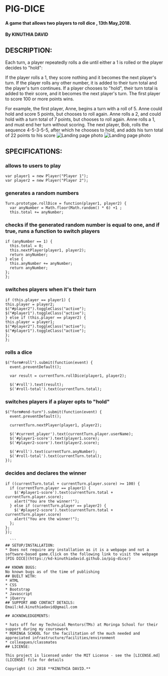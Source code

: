 # PIG-DICE
#### A game that allows two players to roll dice , 13th May,2018.
#### By **KINUTHIA DAVID**
## DESCRIPTION:
Each turn, a player repeatedly rolls a die until either a 1 is rolled or the player decides to "hold":

If the player rolls a 1, they score nothing and it becomes the next player's turn.
If the player rolls any other number, it is added to their turn total and the player's turn continues.
If a player chooses to "hold", their turn total is added to their score, and it becomes the next player's turn.
The first player to score 100 or more points wins.

For example, the first player, Anne, begins a turn with a roll of 5. Anne could hold and score 5 points, but chooses to roll again. Anne rolls a 2, and could hold with a turn total of 7 points, but chooses to roll again. Anne rolls a 1, and must end her turn without scoring. The next player, Bob, rolls the sequence 4-5-3-5-5, after which he chooses to hold, and adds his turn total of 22 points to his score
![Landing page photo](images/finalScreenshotA.png)
![Landing page photo](images/screenshotFinalB.png)

## SPECIFICATIONS:
### allows to users to play
```
var player1 = new Player("Player 1");
var player2 = new Player("Player 2");

```
### generates a random numbers
```
Turn.prototype.rollDice = function(player1, player2) {
  var anyNumber = Math.floor(Math.random() * 6) +1 ;
  this.total += anyNumber;

```
### checks if the generated random number is equal to one, and if true, runs a function to switch players
```
if (anyNumber == 1) {
  this.total = 0;
  this.nextPlayer(player1, player2);
  return anyNumber;
} else {
  this.anyNumber += anyNumber;
  return anyNumber;
};
};
```
### switches players when it's their turn
```
if (this.player == player1) {
this.player = player2;
$("#player2").toggleClass("active");
$("#player1").toggleClass("active");
} else if (this.player == player2) {
this.player = player1;
$("#player2").toggleClass("active");
$("#player1").toggleClass("active");
};
};
```
### rolls a dice
```
$("form#roll").submit(function(event) {
  event.preventDefault();

  var result = currentTurn.rollDice(player1, player2);

  $('#roll').text(result);
  $('#roll-total').text(currentTurn.total);
```
### switches players if a player opts to "hold"
```
$("form#end-turn").submit(function(event) {
  event.preventDefault();

  currentTurn.nextPlayer(player1, player2);

  $('#current_player').text(currentTurn.player.userName);
  $('#player1-score').text(player1.score);
  $('#player2-score').text(player2.score);

  $('#roll').text(currentTurn.anyNumber);
  $('#roll-total').text(currentTurn.total);
});
  ```
### decides and declares the winner

  ```
  if ((currentTurn.total + currentTurn.player.score) >= 100) {
    if (currentTurn.player == player1) {
      $('#player1-score').text(currentTurn.total + currentTurn.player.score);
      alert("You are the winner!");
    } else if (currentTurn.player == player2) {
      $('#player2-score').text(currentTurn.total + currentTurn.player.score)
      alert("You are the winner!");
    };
  };
});

    ```
## SETUP/INSTALLATION:
  * Does not require any installation as it is a webpage and not a software-based game.Click on the following link to visit the webpage
  [PIG DICE](https://kd-kinuthiadavid.github.io/pig-dice/)

## KNOWN BUGS:
  No known bugs as of the time of publishing
## BUILT WITH:
  * HTML
  * CSS
  * Bootstrap
  * Javascript
  * jQuerry
## SUPPORT AND CONTACT DETAILS:
  Email:kd.kinuthiadavid@gmail.com

## ACKNOWLEDGEMENTS:

  * hats off for my Technical Mentors(TMs) at Moringa School for their support during my coursework
  * MORINGA SCHOOL for the facilitation of the much needed and appreciated infrastructure/facilities/environment
  * colleagues/classmates
## LICENSE:

  This project is licensed under the MIT License - see the [LICENSE.md](LICENSE) file for details

  Copyright (c) 2018 **KINUTHIA DAVID.**
